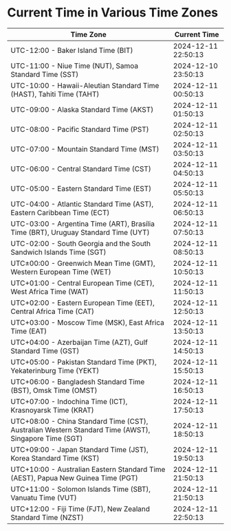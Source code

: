 # Current Time in Various Time Zones

| Time Zone | Current Time |
|-----------|--------------|
| UTC-12:00 - Baker Island Time (BIT) | 2024-12-11 22:50:13 |
| UTC-11:00 - Niue Time (NUT), Samoa Standard Time (SST) | 2024-12-10 23:50:13 |
| UTC-10:00 - Hawaii-Aleutian Standard Time (HAST), Tahiti Time (TAHT) | 2024-12-11 00:50:13 |
| UTC-09:00 - Alaska Standard Time (AKST) | 2024-12-11 01:50:13 |
| UTC-08:00 - Pacific Standard Time (PST) | 2024-12-11 02:50:13 |
| UTC-07:00 - Mountain Standard Time (MST) | 2024-12-11 03:50:13 |
| UTC-06:00 - Central Standard Time (CST) | 2024-12-11 04:50:13 |
| UTC-05:00 - Eastern Standard Time (EST) | 2024-12-11 05:50:13 |
| UTC-04:00 - Atlantic Standard Time (AST), Eastern Caribbean Time (ECT) | 2024-12-11 06:50:13 |
| UTC-03:00 - Argentina Time (ART), Brasília Time (BRT), Uruguay Standard Time (UYT) | 2024-12-11 07:50:13 |
| UTC-02:00 - South Georgia and the South Sandwich Islands Time (SGT) | 2024-12-11 08:50:13 |
| UTC±00:00 - Greenwich Mean Time (GMT), Western European Time (WET) | 2024-12-11 10:50:13 |
| UTC+01:00 - Central European Time (CET), West Africa Time (WAT) | 2024-12-11 11:50:13 |
| UTC+02:00 - Eastern European Time (EET), Central Africa Time (CAT) | 2024-12-11 12:50:13 |
| UTC+03:00 - Moscow Time (MSK), East Africa Time (EAT) | 2024-12-11 13:50:13 |
| UTC+04:00 - Azerbaijan Time (AZT), Gulf Standard Time (GST) | 2024-12-11 14:50:13 |
| UTC+05:00 - Pakistan Standard Time (PKT), Yekaterinburg Time (YEKT) | 2024-12-11 15:50:13 |
| UTC+06:00 - Bangladesh Standard Time (BST), Omsk Time (OMST) | 2024-12-11 16:50:13 |
| UTC+07:00 - Indochina Time (ICT), Krasnoyarsk Time (KRAT) | 2024-12-11 17:50:13 |
| UTC+08:00 - China Standard Time (CST), Australian Western Standard Time (AWST), Singapore Time (SGT) | 2024-12-11 18:50:13 |
| UTC+09:00 - Japan Standard Time (JST), Korea Standard Time (KST) | 2024-12-11 19:50:13 |
| UTC+10:00 - Australian Eastern Standard Time (AEST), Papua New Guinea Time (PGT) | 2024-12-11 21:50:13 |
| UTC+11:00 - Solomon Islands Time (SBT), Vanuatu Time (VUT) | 2024-12-11 21:50:13 |
| UTC+12:00 - Fiji Time (FJT), New Zealand Standard Time (NZST) | 2024-12-11 22:50:13 |
